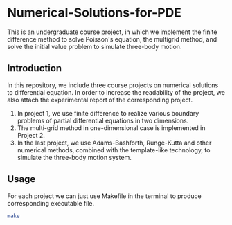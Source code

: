 # Numerical-Solutions-for-PDE
This is an undergraduate course project, in which we implement the finite difference method to solve Poisson's equation, the multigrid method, and solve the initial value problem to simulate three-body motion.

## Introduction
In this repository, we include three course projects on numerical solutions to differential equation. In order to increase the readability of the project, we also attach the experimental report of the corresponding project.
1.  In project 1, we use finite difference to realize various boundary problems of partial differential equations in two dimensions.
2.  The multi-grid method in one-dimensional case is implemented in Project 2.
3.  In the last project, we use Adams-Bashforth, Runge-Kutta and other numerical methods, combined with the template-like technology, to simulate the three-body motion system.

## Usage
For each project we can just use Makefile in the terminal to produce corresponding executable file.
```sh
make
```
